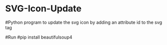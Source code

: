 # SVG-Icon-Update
#Python program to update the svg icon by adding an attribute id to the svg tag

#Run
#pip install beautifulsoup4

